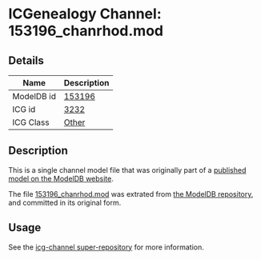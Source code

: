 # ICGenealogy Channel: 153196\_chanrhod.mod

## Details

Name | Description
---- | -----------
ModelDB id | [153196](http://senselab.med.yale.edu/ModelDB/ShowModel.cshtml?model=153196)
ICG id | [3232](http://icg.neurotheory.ox.ac.uk/channels/other/3232)
ICG Class | [Other](http://icg.neurotheory.ox.ac.uk/channels/other)

## Description

This is a single channel model file that was originally part of a [published model on the ModelDB website](http://senselab.med.yale.edu/mModelDB/ShowModel.cshtml?model=153196).

The file [153196\_chanrhod.mod](153196_chanrhod.mod) was extrated from [the ModelDB repository](http://senselab.med.yale.edu/ModelDB/ShowModel.cshtml?model=153196), and committed in its original form.

## Usage

See the [icg-channel super-repository](https://github.com/icgenealogy/icg-channels) for more information.